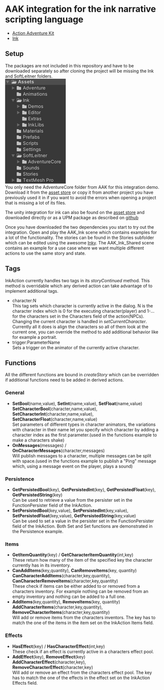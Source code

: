 # __AAK__ integration for the __ink__ narrative scripting language

- [Action Adventure Kit](https://adventure.softleitner.com/)  
- [Ink](https://www.inklestudios.com/ink/)

## Setup

The packages are not included in this repository and have to be downloaded separately so after cloning the project will be missing the Ink and SoftLeitner folders.  
![project structure](https://github.com/Schossi/AAK_Ink/blob/main/Project.PNG)  
You only need the AdventureCore folder from AAK for this integration demo. Download it from the [asset store](https://assetstore.unity.com/packages/templates/systems/action-adventure-kit-217284) or copy it from another project you have previously used it in if you want to avoid the errors when opening a project that is missing a lot of its files. 

The unity integration for ink can also be found on the [asset store](https://assetstore.unity.com/packages/tools/integration/ink-unity-integration-60055) and downloaded directly or as a UPM package as described on [github](https://raw.github.com/inkle/ink-unity-integration)

Once you have downloaded the two dependencies you start to try out the integration. Open and play the AAK_Ink scene which contains examples for a lot of the functionality. The stories can be found in the Stories subfolder which can be edited using the awesome [Inky](https://github.com/inkle/inky/releases/tag/0.13.0). The AAK_Ink_Shared scene contains an example for a use case where we want multiple different actions to use the same story and state.

## Tags

InkAction currently handles two tags in its *storyContinued* method. This method is overridable which any derived action can take advantage of to implement additional tags.

- character:N  
This tag sets which character is currently active in the dialog. N is the character index which is 0 for the executing character(player) and 1-... for the characters set in the Characters field of the action(NPCs). Changing the current character is handled in *setCurrentCharacter*. Currently all it does is align the characters so all of them look at the current one, you can override the method to add additional behavior like for example a portrait.
- trigger:ParameterName  
Sets a trigger on the animator of the currently active character.

## Functions

All the different functions are bound in *createStory* which can be overridden if additional functions need to be added in derived actions.

### General
- __SetBool__(name,value), __SetInt__(name,value), __SetFloat__(name,value)  
__SetCharacterBool__(character,name,value), __SetCharacterInt__(character,name,value), __SetCharacterFloat__(character,name,value)  
Set parameters of different types in character animators, the variations with character in their name let you specify which character by adding a character index as the first parameter.(used in the functions example to make a characters shake)
- __OnMessages__(messages) / __OnCharacterMessages__(character,messages)  
Will publish messages to a character, multiple messages can be split with space.(used in the functions example to publish a "Ping" message which, using a message event on the player, plays a sound)

### Persistence
- __GetPersistedBool__(key), __GetPersistedInt__(key), __GetPersistedFloat__(key), __GetPersistedString__(key)  
Can be used to retrieve a value from the persister set in the FunctionPersister field of the InkAction.
- __SetPersistedBool__(key,value), __SetPersistedInt__(key,value), __SetPersistedFloat__(key,value), __GetPersistedString__(key,value)  
Can be used to set a value in the persister set in the FunctionPersister field of the InkAction. Both Set and Set functions are demonstrated in the Persistence example.

### Items
- __GetItemQuantity__(key) /  __GetCharacterItemQuantity__(int,key)  
These return how many of the item of the specified key the character currently has in its inventory.
- __CanAddItems__(key,quantity), __CanRemoveItems__(key, quantity)  
__CanCharacterAddItems__(character,key,quantity), __CanCharacterRemoveItems__(character,key,quantity)  
These check if items can be either added to or removed from a characters inventory. For example nothing can be removed from an empty inventory and nothing can be added to a full one.
- __AddItems__(key,quantity), __RemoveItems__(key, quantity)  
__AddCharacterItems__(character,key,quantity), __RemoveCharacterItems__(character,key,quantity)  
Will add or remove items from the characters inventors. The key has to match the one of the items in the item set on the InkAction Items field.

### Effects
- __HasEffect__(key) /  __HasCharacterEffect__(int,key)  
These check if an effect is currently active in a characters effect pool.
- __AddEffect__(key), __RemoveEffect__(key)  
__AddCharacterEffect__(character,key), __RemoveCharacterEffect__(character,key)  
Will add or remove an effect from the characters effect pool. The key has to match the one of the effects in the effect set on the InkAction Effects field.
